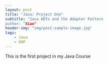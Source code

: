 ```yaml
---
layout: post
title: "Java: Project One"
subtitle: "Java ADTs and the Adapter Pattern
author: "Xiao"
header-img: "img/post-sample-image.jpg"
tags:
    - Java
    - OOP
---
```


This is the first project in my Java Course